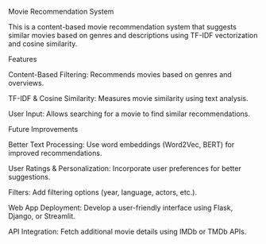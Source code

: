 Movie Recommendation System

This is a content-based movie recommendation system that suggests similar movies based on genres and descriptions using TF-IDF vectorization and cosine similarity.

Features

Content-Based Filtering: Recommends movies based on genres and overviews.

TF-IDF & Cosine Similarity: Measures movie similarity using text analysis.

User Input: Allows searching for a movie to find similar recommendations.

Future Improvements

Better Text Processing: Use word embeddings (Word2Vec, BERT) for improved recommendations.

User Ratings & Personalization: Incorporate user preferences for better suggestions.

Filters: Add filtering options (year, language, actors, etc.).

Web App Deployment: Develop a user-friendly interface using Flask, Django, or Streamlit.

API Integration: Fetch additional movie details using IMDb or TMDb APIs.
